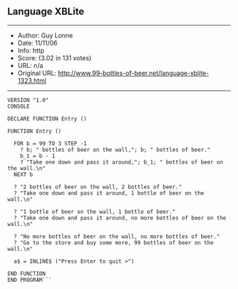 
## Language XBLite ##
---
- Author: Guy Lonne
- Date: 11/11/06
- Info: http
- Score:  (3.02 in 131 votes)
- URL: n/a
- Original URL: http://www.99-bottles-of-beer.net/language-xblite-1323.html
---

```PROGRAM "test"
VERSION "1.0"
CONSOLE

DECLARE FUNCTION Entry ()

FUNCTION Entry ()

  FOR b = 99 TO 3 STEP -1
    ? b; " bottles of beer on the wall,"; b; " bottles of beer."
    b_1 = b - 1
    ? "Take one down and pass it around,"; b_1; " bottles of beer on the wall.\n"
  NEXT b

  ? "2 bottles of beer on the wall, 2 bottles of beer."
  ? "Take one down and pass it around, 1 bottle of beer on the wall.\n"

  ? "1 bottle of beer on the wall, 1 bottle of beer."
  ? "Take one down and pass it around, no more bottles of beer on the wall.\n"

  ? "No more bottles of beer on the wall, no more bottles of beer."
  ? "Go to the store and buy some more, 99 bottles of beer on the wall.\n"

  a$ = INLINE$ ("Press Enter to quit >")

END FUNCTION
END PROGRAM```